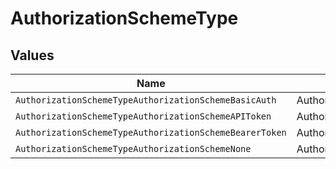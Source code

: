 # AuthorizationSchemeType


## Values

| Name                                                    | Value                                                   |
| ------------------------------------------------------- | ------------------------------------------------------- |
| `AuthorizationSchemeTypeAuthorizationSchemeBasicAuth`   | AuthorizationSchemeBasicAuth                            |
| `AuthorizationSchemeTypeAuthorizationSchemeAPIToken`    | AuthorizationSchemeApiToken                             |
| `AuthorizationSchemeTypeAuthorizationSchemeBearerToken` | AuthorizationSchemeBearerToken                          |
| `AuthorizationSchemeTypeAuthorizationSchemeNone`        | AuthorizationSchemeNone                                 |